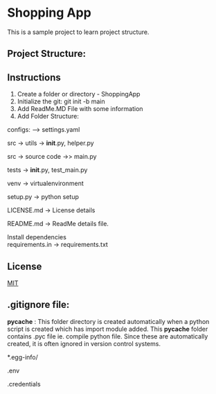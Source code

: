 
# Shopping App
This is a sample project to learn project structure.

## Project Structure:


##  Instructions

1. Create a folder or directory - ShoppingApp
2. Initialize the git: git init -b main
3. Add ReadMe.MD File  with some information
4. Add Folder Structure:

configs: --> settings.yaml

src -> utils -> __init__.py, helper.py

src -> source code ->> main.py

tests -> __init__.py, test_main.py

venv -> virtualenvironment

setup.py -> python setup

LICENSE.md -> License details

README.md -> ReadMe details file.

Install dependencies  
requirements.in -> 
requirements.txt


## License  

[MIT](https://choosealicense.com/licenses/mit/)


## .gitignore file:

 __pycache__ : This folder directory is created automatically when a python script is created which has import module added.
 This __pycache__ folder contains .pyc file ie. compile python file.
Since these are automatically created, it is often ignored in version control systems.


*.egg-info/

.env

.credentials


